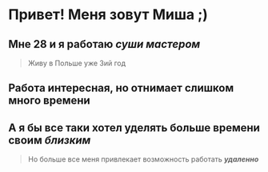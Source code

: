# Привет! Меня зовут Миша ;)
## Мне 28 и я работаю ***суши мастером***
> Живу в Польше уже 3ий год
## Работа интересная, но отнимает слишком **много времени**
## А я бы все таки хотел уделять больше времени своим *близким*
> Но больше все меня привлекает возможность работать ***удаленно***
